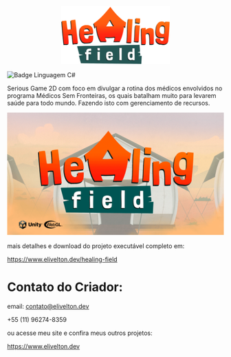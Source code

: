 <p align="center">
 <img src="Assets/Sprites/UI/Logos e Icons/LogoJogoFinal.png" alt="Imagem do Jogo" width="50%">
</p>

![Badge Linguagem C#](https://img.shields.io/badge/CSharp-323330?style=for-the-badge&logo=CSharp&logoColor=b440cf)


Serious Game 2D com foco em divulgar a rotina dos médicos envolvidos no programa Médicos Sem Fronteiras, os quais batalham muito para levarem saúde para todo mundo. Fazendo isto com gerenciamento de recursos.

![Imagem do Jogo](Assets/Sprites/Capa_HealingField.png)

mais detalhes e download do projeto executável completo em:

https://www.elivelton.dev/healing-field


<h1 align="left"> Contato do Criador: </h1>

email: contato@elivelton.dev

+55 (11) 96274-8359

ou acesse meu site e confira meus outros projetos:

https://www.elivelton.dev

